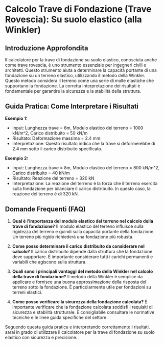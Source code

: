 # Calcolo Trave di Fondazione (Trave Rovescia): Su suolo elastico (alla Winkler)

## Introduzione Approfondita
Il calcolatore per la trave di fondazione su suolo elastico, conosciuta anche come trave rovescia, è uno strumento essenziale per ingegneri civili e architetti. Questo strumento aiuta a determinare la capacità portante di una fondazione su un terreno elastico, utilizzando il metodo della Winkler. Questo metodo considera il terreno come una serie di molle elastiche che supportano la fondazione. La corretta interpretazione dei risultati è fondamentale per garantire la sicurezza e la stabilità della struttura.

## Guida Pratica: Come Interpretare i Risultati
**Esempio 1:**
- Input: Lunghezza trave = 6m, Modulo elastico del terreno = 1000 kN/m^2, Carico distribuito = 50 kN/m
- Risultato: Deformazione massima = 2.4 mm
- Interpretazione: Questo risultato indica che la trave si deformerebbe di 2.4 mm sotto il carico distribuito specificato.

**Esempio 2:**
- Input: Lunghezza trave = 8m, Modulo elastico del terreno = 800 kN/m^2, Carico distribuito = 40 kN/m
- Risultato: Reazione del terreno = 320 kN
- Interpretazione: La reazione del terreno è la forza che il terreno esercita sulla fondazione per bilanciare il carico distribuito. In questo caso, la reazione del terreno è di 320 kN.

## Domande Frequenti (FAQ)
1. **Qual è l'importanza del modulo elastico del terreno nel calcolo della trave di fondazione?**
Il modulo elastico del terreno influisce sulla rigidezza del terreno e quindi sulla capacità portante della fondazione. Un terreno più rigido richiederà una fondazione più robusta.

2. **Come posso determinare il carico distribuito da considerare nel calcolo?**
Il carico distribuito dipende dalla struttura che la fondazione deve supportare. È importante considerare tutti i carichi permanenti e variabili che agiscono sulla struttura.

3. **Quali sono i principali vantaggi del metodo della Winkler nel calcolo della trave di fondazione?**
Il metodo della Winkler è semplice da applicare e fornisce una buona approssimazione della risposta del terreno sotto la fondazione. È particolarmente utile per fondazioni su terreni elastici.

4. **Come posso verificare la sicurezza della fondazione calcolata?**
È importante verificare che la fondazione calcolata soddisfi i requisiti di sicurezza e stabilità strutturale. È consigliabile consultare le normative tecniche e le linee guida specifiche del settore.

Seguendo questa guida pratica e interpretando correttamente i risultati, sarai in grado di utilizzare il calcolatore per la trave di fondazione su suolo elastico con sicurezza e precisione.